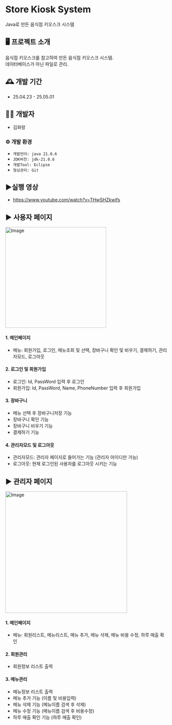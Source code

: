
# Store Kiosk System
Java로 만든 음식점 키오스크 시스템

## 🖥️ 프로젝트 소개
음식점 키오스크를 참고하여 만든 음식점 키오스크 시스템. <br>
데이터베이스가 아닌 파일로 관리.
<br>

## 🕰️ 개발 기간
* 25.04.23 - 25.05.01

## 👦🏻 개발자
 - 김화랑

### ⚙️ 개발 환경
- `개발언어: java 21.0.6`
- `JDK버전: jdk-21.0.6`
- `개발Tool: Eclipse`
- `형상관리: Git`

##  ▶️실행 영상
 - https://www.youtube.com/watch?v=THwSHZkwifs
## ▶ 사용자 페이지
<img width="314" alt="Image" src="https://github.com/user-attachments/assets/96fbe680-2e9e-44f5-9283-a1cdc5f6d47e" />

#### 1. 메인페이지 
- 메뉴: 회원가입, 로그인, 메뉴조회 및 선택, 장바구니 확인 및 비우기, 결제하기, 관리자모드, 로그아웃

#### 2. 로그인 및 회원가입
- 로그인: Id, PassWord 입력 후 로그인
- 회원가입: Id, PassWord, Name, PhoneNumber 입력 후 회원가입

#### 3. 장바구니
- 메뉴 선택 후 장바구니저장 기능
- 장바구니 확인 기능
- 장바구니 비우기 기능
- 결제하기 기능

#### 4. 관리자모드 및 로그아웃
- 관리자모드: 관리자 페이지로 들어가는 기능 (관리자 아이디만 가능)
- 로그아웃: 현재 로그인된 사용자를 로그아웃 시키는 기능
  
## ▶ 관리자 페이지
<img width="379" alt="Image" src="https://github.com/user-attachments/assets/316ae261-e1c6-4824-afe6-a13f0a33ecae" />

#### 1. 메인페이지 
- 메뉴: 회원리스트, 메뉴리스트, 메뉴 추가, 메뉴 삭제, 메뉴 비용 수정, 하루 매출 확인

#### 2. 회원관리
- 회원정보 리스트 출력

#### 3. 메뉴관리
- 메뉴정보 리스트 출력
- 메뉴 추가 기능 (이름 및 비용입력)
- 메뉴 삭제 기능 (메뉴이름 검색 후 삭제)
- 메뉴 수정 기능 (메뉴이름 검색 후 비용수정)
- 하루 매출 확인 기능 (하루 매출 확인) 
